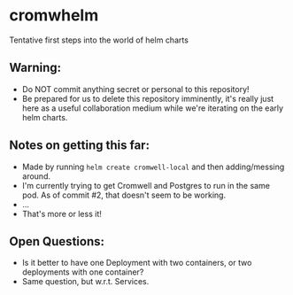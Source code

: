 # cromwhelm
Tentative first steps into the world of helm charts

## Warning:

- Do NOT commit anything secret or personal to this repository!
- Be prepared for us to delete this repository imminently, it's really just here as a useful collaboration medium 
while we're iterating on the early helm charts.

## Notes on getting this far:

- Made by running `helm create cromwell-local` and then adding/messing around.
- I'm currently trying to get Cromwell and Postgres to run in the same pod. As of commit #2, that doesn't seem to be working.
- ...
- That's more or less it!

## Open Questions:

- Is it better to have one Deployment with two containers, or two deployments with one container?
- Same question, but w.r.t. Services. 
